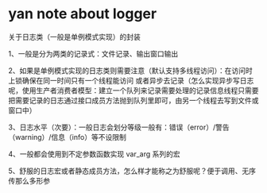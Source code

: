 # yan note about logger

关于日志类（一般是单例模式实现）的封装

1、一般是分为两类的记录式：文件记录、输出窗口输出

2、如果是单例模式实现的日志类则需要注意（默认支持多线程访问）：在访问时上锁确保在同一时间只有一个线程能访问
或者异步去记录（怎么实现异步写日志呢，使用生产者消费者模型：建立一个队列来记录需要处理的记录信息线程只需要把需要记录的日志通过接口成员方法抛到队列里即可，由另一个线程去写到文件或窗口中）

3、日志水平（次要）：一般日志会划分等级一般有：错误（error）/警告（warning）/信息（info）等不设限制

4、一般都会使用到不定参数函数实现 var_arg 系列的宏

5、舒服的日志宏或者静态成员方法，怎么样才能称之为舒服呢？便于调用、无序传那么多形参